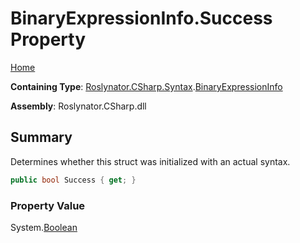<a name="_top"></a>

# BinaryExpressionInfo\.Success Property

[Home](../../../../../README.md#_top)

**Containing Type**: [Roslynator.CSharp.Syntax](../../README.md#_top)\.[BinaryExpressionInfo](../README.md#_top)

**Assembly**: Roslynator\.CSharp\.dll

## Summary

Determines whether this struct was initialized with an actual syntax\.

```csharp
public bool Success { get; }
```

### Property Value

System\.[Boolean](https://docs.microsoft.com/en-us/dotnet/api/system.boolean)


